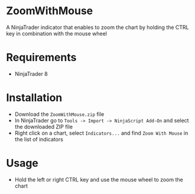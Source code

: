# ZoomWithMouse
 A NinjaTrader indicator that enables to zoom the chart by holding the CTRL key in combination with the mouse wheel

# Requirements
- NinjaTrader 8

# Installation
- Download the `ZoomWithMouse.zip` file
- In NinjaTrader go to `Tools -> Import -> NinjaScript Add-On` and select the downloaded ZIP file
- Right click on a chart, select `Indicators...` and find `Zoom With Mouse` in the list of indicators

# Usage
- Hold the left or right CTRL key and use the mouse wheel to zoom the chart
